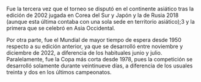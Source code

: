 Fue la tercera vez que el torneo se disputó en el continente asiático tras la edición de 2002 jugada en Corea del Sur y Japón y la de Rusia 2018 (aunque esta última contaba con una sola sede en territorio asiático);3​ y la primera que se celebró en Asia Occidental. 

Por otra parte, fue el Mundial de mayor tiempo de espera desde 1950 respecto a su edición anterior, ya que se desarrolló entre noviembre y diciembre de 2022, a diferencia de los habituales junio y julio. Paralelamente, fue la Copa más corta desde 1978, pues la competición se desarrolló solamente durante veintinueve días, a diferencia de los usuales treinta y dos en los últimos campeonatos.
